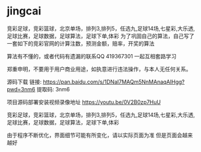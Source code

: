 # jingcai

竞彩足球，竞彩篮球，北京单场，排列3,排列5，任选九,足球14场,七星彩,大乐透,足球比赛，足球数据，足球算法，足球下单,体彩 为了巩固自己的算法，自己写了一套如下的竞彩官网的计算注数，预测金额，赔率，开奖的算法

算法有不懂的，或者代码有遗漏的联系QQ 419367301 一起互相套路学习

郑重申明，不要用于用户商业用途，如执意进行违法操作，与本人无任何关系。

源码下载 
链接: https://pan.baidu.com/s/1DNaI7MAQm5NnMAnaqAIHgg?pwd=3nm6 
提取码: 3nm6

项目源码部署安装视频录像地址
https://youtu.be/0V2B0zp7HuU 

竞彩足球，竞彩篮球，北京单场，排列3,排列5，任选九,足球14场,七星彩,大乐透,足球比赛，足球数据，足球算法，足球下单,体彩

由于程序不断优化，界面细节可能有所变化，请以实际页面为准
但是页面会越来越好
